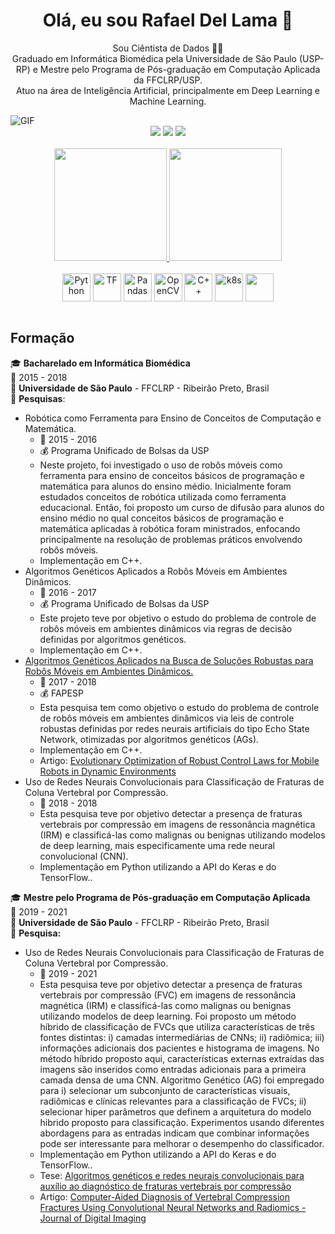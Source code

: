 <h1 align='center'>
Olá, eu sou Rafael Del Lama 👋
</h1>
<p align='center'>
  Sou Ciêntista de Dados 👨‍💻 <br>
  Graduado em Informática Biomédica pela Universidade de São Paulo (USP-RP) e Mestre pelo Programa de Pós-graduação em Computação Aplicada da FFCLRP/USP.<br>
  Atuo na área de Inteligência Artificial, principalmente em Deep Learning e Machine Learning. <br>
</p>
 
 
 <img align="center" alt="GIF"  src="https://miro.medium.com/max/1400/1*TPy4pf_P1QUNVZqzngjliA.gif"/> 
 
<div align='center'> 
  <a href = "mailto:rafaels.dellama@gmail.com"><img src="https://img.shields.io/badge/Gmail-D14836?style=for-the-badge&logo=gmail&logoColor=white" target="_blank"></a>
  <a href="https://www.linkedin.com/in/rafael-silva-del-lama-500ab974/" target="_blank"><img src="https://img.shields.io/badge/LinkedIn-0077B5?style=for-the-badge&logo=linkedin&logoColor=white" target="_blank"></a> 
  <a href="http://lattes.cnpq.br/8749272190752009" target="_blank"><img src="https://img.shields.io/badge/website-000000?style=for-the-badge&logo=About.me&logoColor=white" target="_blank"></a>  
</div>

 <br>

<div align="center">
  <a href="https://github.com/rafaelsdellama">
  <img height="180em" src="https://github-readme-stats.vercel.app/api?username=rafaelsdellama&show_icons=true&theme=dark&include_all_commits=true&count_private=true"/>
  <img height="180em" src="https://github-readme-stats.vercel.app/api/top-langs/?username=rafaelsdellama&layout=compact&langs_count=7&theme=dark"/>
  </a>
</div>
  
<div style="display: inline_block" align='center'><br>
  <img align="center" alt="Python" height="45" width="45" src="https://cdn.jsdelivr.net/gh/devicons/devicon/icons/python/python-original.svg"/>  
  <img align="center" alt="TF" height="45" width="45" src="https://cdn.jsdelivr.net/gh/devicons/devicon/icons/tensorflow/tensorflow-original.svg"/>
  <img align="center" alt="Pandas" height="45" width="45" src="https://cdn.jsdelivr.net/gh/devicons/devicon/icons/pandas/pandas-original-wordmark.svg"/>
  <img align="center" alt="OpenCV" height="45" width="45" src="https://cdn.jsdelivr.net/gh/devicons/devicon/icons/opencv/opencv-original-wordmark.svg"/>

  <img align="center" alt="C++" height="45" width="45"  src="https://cdn.jsdelivr.net/gh/devicons/devicon/icons/cplusplus/cplusplus-original.svg" />
  <!--   <img align="center" alt="Jupyter" height="45" width="45" src="https://cdn.jsdelivr.net/gh/devicons/devicon/icons/jupyter/jupyter-original-wordmark.svg"/> -->
<!--   <img align="center" alt="Pytest" height="45" width="45" src="https://cdn.jsdelivr.net/gh/devicons/devicon/icons/pytest/pytest-original-wordmark.svg"/> -->
  
<!--   <img align="center" alt="Postgres" height="45" width="45" src="https://cdn.jsdelivr.net/gh/devicons/devicon/icons/postgresql/postgresql-original-wordmark.svg"/> -->
  
<!--   <img align="center" alt="Django" height="50" width="45" src="https://cdn.jsdelivr.net/gh/devicons/devicon/icons/django/django-plain-wordmark.svg"/> -->
<!--   <img align="center" alt="Flask" height="45" width="45" src="https://cdn.jsdelivr.net/gh/devicons/devicon/icons/flask/flask-original-wordmark.svg"/> -->
<!--   <img align="center" alt="Docker" height="45" width="45" src="https://cdn.jsdelivr.net/gh/devicons/devicon/icons/docker/docker-original.svg"/> -->
  <img align="center" alt="k8s" height="45" width="45" src="https://cdn.jsdelivr.net/gh/devicons/devicon/icons/kubernetes/kubernetes-plain.svg"/>
<!--   <img align="center" alt="GitHub" height="45" width="45" src="https://cdn.jsdelivr.net/gh/devicons/devicon/icons/github/github-original.svg"/> -->
  <img align="center" src="https://cdn.jsdelivr.net/gh/devicons/devicon/icons/git/git-original.svg" width="45" height="45"/>
</div>

 <br> 

## Formação

🎓 **Bacharelado em Informática Biomédica**\
📆 2015 - 2018\
📍 **Universidade de São Paulo** - FFCLRP - Ribeirão Preto, Brasil\
 📖 **Pesquisas**:
  - Robótica como Ferramenta para Ensino de Conceitos de Computação e Matemática.
    - 📆 2015 - 2016
    - 💰 Programa Unificado de Bolsas da USP
    - Neste projeto, foi investigado o uso de robôs móveis como ferramenta para ensino de conceitos básicos de programação e matemática para alunos do ensino médio. Inicialmente foram estudados conceitos de robótica utilizada como ferramenta educacional. Então, foi proposto um curso de difusão para alunos do ensino médio no qual conceitos básicos de programação e matemática aplicadas à robótica foram ministrados, enfocando principalmente na resolução de problemas práticos envolvendo robôs móveis.
    - Implementação em C++.
  - Algoritmos Genéticos Aplicados a Robôs Móveis em Ambientes Dinâmicos.
    - 📆 2016 - 2017
    - 💰 Programa Unificado de Bolsas da USP
    - Este projeto teve por objetivo o estudo do problema de controle de robôs móveis em ambientes dinâmicos via regras de decisão definidas por algoritmos genéticos.
    - Implementação em C++.
  - [Algoritmos Genéticos Aplicados na Busca de Soluções Robustas para Robôs Móveis em Ambientes Dinâmicos.](https://bv.fapesp.br/pt/bolsas/172664/algoritmos-geneticos-aplicados-na-busca-de-solucoes-robustas-para-robos-moveis-em-ambientes-dinamico/)
    - 📆 2017 - 2018
    - 💰 FAPESP
    - Esta pesquisa tem como objetivo o estudo do problema de controle de robôs móveis em ambientes dinâmicos via leis de controle robustas definidas por redes neurais artificiais do tipo Echo State Network, otimizadas por algoritmos genéticos (AGs).
    - Implementação em C++.
    - Artigo: [Evolutionary Optimization of Robust Control Laws for Mobile Robots in Dynamic Environments](https://sol.sbc.org.br/index.php/eniac/article/view/4439) 
  - Uso de Redes Neurais Convolucionais para Classificação de Fraturas de Coluna Vertebral por Compressão.
    - 📆 2018 - 2018
    - Esta pesquisa teve por objetivo detectar a presença de fraturas vertebrais por compressão em imagens de ressonância magnética (IRM) e classificá-las como malignas ou benignas utilizando modelos de deep learning, mais especificamente uma rede neural convolucional (CNN).
    - Implementação em Python utilizando a API do Keras e do TensorFlow..


🎓 **Mestre pelo Programa de Pós-graduação em Computação Aplicada**\
📆 2019 - 2021\
📍 **Universidade de São Paulo** - FFCLRP - Ribeirão Preto, Brasil\
📖 **Pesquisa:**
  - Uso de Redes Neurais Convolucionais para Classificação de Fraturas de Coluna Vertebral por Compressão.
    - 📆 2019 - 2021
    - Esta pesquisa teve por objetivo detectar a presença de fraturas vertebrais por compressão (FVC) em imagens de ressonância magnética (IRM) e classificá-las como malignas ou benignas utilizando modelos de deep learning. Foi proposto um método híbrido de classificação de FVCs que utiliza características de três fontes distintas: i) camadas intermediárias de CNNs; ii) radiômica; iii) informações adicionais dos pacientes e histograma de imagens. No método híbrido proposto aqui, características externas extraídas das imagens são inseridos como entradas adicionais para a primeira camada densa de uma CNN. Algoritmo Genético (AG) foi empregado para i) selecionar um subconjunto de características visuais, radiômicas e clínicas relevantes para a classificação de FVCs; ii) selecionar hiper parâmetros que definem a arquitetura do modelo hibrido proposto para classificação. 
Experimentos usando diferentes abordagens para as entradas indicam que combinar informações pode ser interessante para melhorar o desempenho do classificador.
    - Implementação em Python utilizando a API do Keras e do TensorFlow..
    - Tese: [Algoritmos genéticos e redes neurais convolucionais para auxílio ao diagnóstico de fraturas vertebrais por compressão](https://www.teses.usp.br/teses/disponiveis/59/59143/tde-07122020-220625/pt-br.php)
    - Artigo: [Computer-Aided Diagnosis of Vertebral Compression Fractures Using Convolutional Neural Networks and Radiomics - Journal of Digital Imaging](https://link.springer.com/article/10.1007/s10278-022-00586-y)

<!--
**rafaelsdellama/rafaelsdellama** is a ✨ _special_ ✨ repository because its `README.md` (this file) appears on your GitHub profile.

Here are some ideas to get you started:

- 🔭 I’m currently working on ...
- 🌱 I’m currently learning ...
- 👯 I’m looking to collaborate on ...
- 🤔 I’m looking for help with ...
- 💬 Ask me about ...
- 📫 How to reach me: ...
- 😄 Pronouns: ...
- ⚡ Fun fact: ...

https://github.com/anuraghazra/github-readme-stats
https://devicon.dev/
-->
